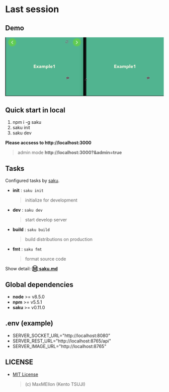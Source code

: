 # Last session

Demo
---

<div align="center">
  <img
    src="./.github/demo.gif"
    alt="demo"
  >
</div>

Quick start in local
---

1. npm i -g saku
1. saku init
1. saku dev

**Please accsess to http://localhost:3000**
> admin mode **http://localhost:3000?&admin=true**

Tasks
---

Configured tasks by [saku](https://github.com/kt3k/saku).

- **init** : `saku init`
  > initialize for development
- **dev** : `saku dev`
  > start develop server
- **build** : `saku build`
  > build distributions on production
- **fmt** : `saku fmt`
  > format source code

Show detail: **[:m: saku.md](./saku.md)**

Global dependencies
---

- **node** >= v8.5.0
- **npm** >= v5.5.1
- **saku** >= v0.11.0

.env (example)
----
- SERVER_SOCKET_URL="http://localhost:8080"
- SERVER_REST_URL="http://localhost:8765/api"
- SERVER_IMAGE_URL="http://localhost:8765"

LICENSE
---

- [MIT License](./LICENSE.txt)
  > (c) MaxMEllon (Kento TSUJI)
